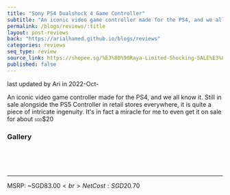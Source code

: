 ```yaml
---
title: "Sony PS4 Dualshock 4 Game Controller"
subtitle: "An iconic video game controller made for the PS4, and we all know it."
permalink: /blogs/reviews/:title
layout: post-reviews
back: "https://arialhamed.github.io/blogs/reviews"
categories: reviews
seq_type: review
source_link: https://shopee.sg/%E3%80%90Raya-Limited-Shocking-SALE%E3%80%91ONE-YEAR-WARRANTY-PS4-Controller-Sony-Dualshock-4-Controller-Wireless-PS-4-Game-Joystick-Controller-i.139268812.5336176573
published: false
---
```


<span class="timestamp">last updated by Ari in 2022-Oct-</span>

An iconic video game controller made for the PS4, and we all know it. Still in sale alongside the PS5 Controller in retail stores everywhere, it is quite a piece of intricate ingenuity. It's in fact a miracle for me to even get it on sale for about <span style="font-size:60%;">SGD</span>$20

### Gallery

<br><br><br><hr>
MSRP: ~SGD$83.00<br>
Net Cost: SGD$20.70